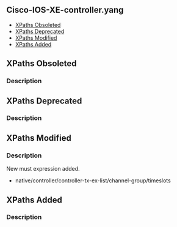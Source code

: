 ## Cisco-IOS-XE-controller.yang


- [XPaths Obsoleted](#xpaths-obsoleted)
- [XPaths Deprecated](#xpaths-deprecated)
- [XPaths Modified](#xpaths-modified)
- [XPaths Added](#xpaths-added)

## XPaths Obsoleted

### Description

## XPaths Deprecated

### Description

## XPaths Modified

### Description

New must expression added.

- native/controller/controller-tx-ex-list/channel-group/timeslots

## XPaths Added

### Description
